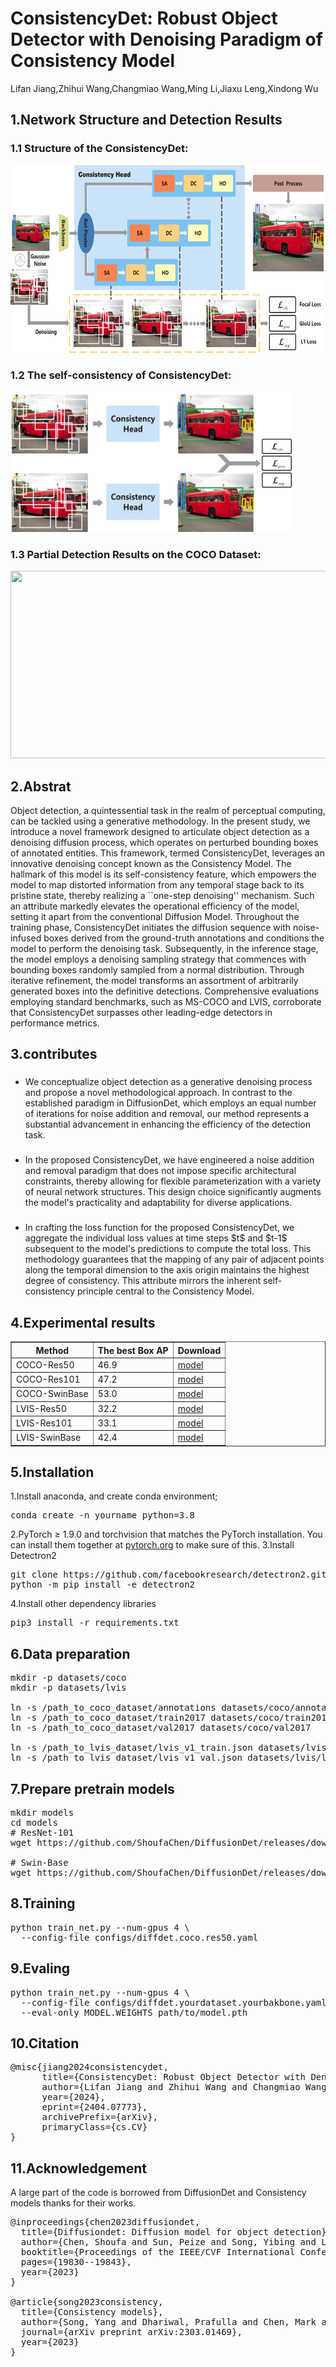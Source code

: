 # ConsistencyDet: Robust Object Detector with Denoising Paradigm of Consistency Model
Lifan Jiang,Zhihui Wang,Changmiao Wang,Ming Li,Jiaxu Leng,Xindong Wu

## 1.Network Structure and Detection Results
### 1.1 Structure of the ConsistencyDet:

<img src="graphs/structure.png" width="600" height="300"/>

### 1.2 The self-consistency of ConsistencyDet:

<img src="graphs/structure2.png" width="450" height="225"/>

### 1.3 Partial Detection Results on the COCO Dataset:

<img src="graphs/visualization.png" width="600" height="300"/>

## 2.Abstrat

Object detection, a quintessential task in the realm of perceptual computing, can be tackled using a generative methodology. In the present study, we introduce a novel framework designed to articulate object detection as a denoising diffusion process, which operates on perturbed bounding boxes of annotated entities. This framework, termed ConsistencyDet, leverages an innovative denoising concept known as the Consistency Model. The hallmark of this model is its self-consistency feature, which empowers the model to map distorted information from any temporal stage back to its pristine state, thereby realizing a ``one-step denoising'' mechanism. Such an attribute markedly elevates the operational efficiency of the model, setting it apart from the conventional Diffusion Model. Throughout the training phase, ConsistencyDet initiates the diffusion sequence with noise-infused boxes derived from the ground-truth annotations and conditions the model to perform the denoising task. Subsequently, in the inference stage, the model employs a denoising sampling strategy that commences with bounding boxes randomly sampled from a normal distribution. Through iterative refinement, the model transforms an assortment of arbitrarily generated boxes into the definitive detections. Comprehensive evaluations employing standard benchmarks, such as MS-COCO and LVIS, corroborate that ConsistencyDet surpasses other leading-edge detectors in performance metrics.


## 3.contributes 

<ul>
    <li>
        <h3></h3>
        <p>We conceptualize object detection as a generative denoising process and propose a novel methodological approach. In contrast to the established paradigm in DiffusionDet, which employs an equal number of iterations for noise addition and removal, our method represents a substantial advancement in enhancing the efficiency of the detection task.</p>
    </li>
    <li>
        <h3></h3>
        <p>In the proposed ConsistencyDet, we have engineered a noise addition and removal paradigm that does not impose specific architectural constraints, thereby allowing for flexible parameterization with a variety of neural network structures. This design choice significantly augments the model's practicality and adaptability for diverse applications.</p>
    </li>
    <li>
        <h3></h3>
        <p>In crafting the loss function for the proposed ConsistencyDet, we aggregate the individual loss values at time steps $t$ and $t-1$ subsequent to the model's predictions to compute the total loss. This methodology guarantees that the mapping of any pair of adjacent points along the temporal dimension to the axis origin maintains the highest degree of consistency. This attribute mirrors the inherent self-consistency principle central to the Consistency Model.</p>
    </li>
</ul>

## 4.Experimental results
<table border="1">
  <tr>
    <th>Method</th>
    <th>The best Box AP</th>
    <th>Download</th>
  </tr>
  <tr>
    <td>COCO-Res50</td>
    <td>46.9</td>
    <td><a href="https://pan.baidu.com/s/14GFs5oBZeV6XWk6xiNDmXg?pwd=1111">model</a></td>
  </tr>
  <tr>
    <td>COCO-Res101</td>
    <td>47.2</td>
    <td><a href="https://pan.baidu.com/s/1Rj7TMGt1cOBubkRutypObA?pwd=1111" download>model</a></td>
  </tr>
  <tr>
    <td>COCO-SwinBase</td>
    <td>53.0</td>
    <td><a href="https://pan.baidu.com/s/1zgfJip_HSx0FAB4EiyX8tA?pwd=1111" download>model</a></td>
  </tr>
  <tr>
    <td>LVIS-Res50</td>
    <td>32.2</td>
    <td><a href="https://pan.baidu.com/s/19ELAf3xNf6uYtILmyFFmvQ?pwd=1111" download>model</a></td>
  </tr>
  <tr>
    <td>LVIS-Res101</td>
    <td>33.1</td>
    <td><a href="https://pan.baidu.com/s/1wXPChzSKMVRHiB7DYDsG3Q?pwd=1111" download>model</a></td>
  </tr>
  <tr>
    <td>LVIS-SwinBase</td>
    <td>42.4</td>
    <td><a href="https://pan.baidu.com/s/1KpT-3ktSYM_R1n5hBn8Nsw?pwd=1111" download>model</a></td>
  </tr>
</table>

## 5.Installation
1.Install anaconda, and create conda environment;
<pre>
conda create -n yourname python=3.8
</pre>
2.PyTorch ≥ 1.9.0 and torchvision that matches the PyTorch installation. You can install them together at [pytorch.org](https://pytorch.org/) to make sure of this.
3.Install Detectron2
<pre>
git clone https://github.com/facebookresearch/detectron2.git
python -m pip install -e detectron2
</pre>
4.Install other dependency libraries
<pre>
pip3 install -r requirements.txt
</pre>

## 6.Data preparation
<pre>
mkdir -p datasets/coco
mkdir -p datasets/lvis

ln -s /path_to_coco_dataset/annotations datasets/coco/annotations
ln -s /path_to_coco_dataset/train2017 datasets/coco/train2017
ln -s /path_to_coco_dataset/val2017 datasets/coco/val2017

ln -s /path_to_lvis_dataset/lvis_v1_train.json datasets/lvis/lvis_v1_train.json
ln -s /path_to_lvis_dataset/lvis_v1_val.json datasets/lvis/lvis_v1_val.json
</pre>

## 7.Prepare pretrain models
<pre>
mkdir models
cd models
# ResNet-101
wget https://github.com/ShoufaChen/DiffusionDet/releases/download/v0.1/torchvision-R-101.pkl

# Swin-Base
wget https://github.com/ShoufaChen/DiffusionDet/releases/download/v0.1/swin_base_patch4_window7_224_22k.pkl
</pre>

## 8.Training
<pre>
python train_net.py --num-gpus 4 \
  --config-file configs/diffdet.coco.res50.yaml
</pre>

## 9.Evaling
<pre>
python train_net.py --num-gpus 4 \
  --config-file configs/diffdet.yourdataset.yourbakbone.yaml \
  --eval-only MODEL.WEIGHTS path/to/model.pth
</pre>

## 10.Citation

<pre>
@misc{jiang2024consistencydet,
      title={ConsistencyDet: Robust Object Detector with Denoising Paradigm of Consistency Model}, 
      author={Lifan Jiang and Zhihui Wang and Changmiao Wang and Ming Li and Jiaxu Leng and Xindong Wu},
      year={2024},
      eprint={2404.07773},
      archivePrefix={arXiv},
      primaryClass={cs.CV}
}
</pre>

## 11.Acknowledgement
A large part of the code is borrowed from DiffusionDet and Consistency models thanks for their works.
<pre>
@inproceedings{chen2023diffusiondet,
  title={Diffusiondet: Diffusion model for object detection},
  author={Chen, Shoufa and Sun, Peize and Song, Yibing and Luo, Ping},
  booktitle={Proceedings of the IEEE/CVF International Conference on Computer Vision},
  pages={19830--19843},
  year={2023}
}

@article{song2023consistency,
  title={Consistency models},
  author={Song, Yang and Dhariwal, Prafulla and Chen, Mark and Sutskever, Ilya},
  journal={arXiv preprint arXiv:2303.01469},
  year={2023}
}
</pre>

